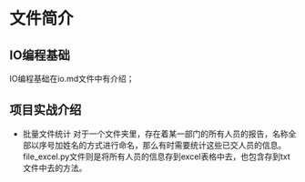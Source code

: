 # 文件简介

## IO编程基础

IO编程基础在io.md文件中有介绍；

## 项目实战介绍

* 批量文件统计
对于一个文件夹里，存在着某一部门的所有人员的报告，名称全部以序号加姓名的方式进行命名，那么有时需要统计这些已交人员的信息。file_excel.py文件则是将所有人员的信息存到excel表格中去，也包含存到txt文件中去的方法。
